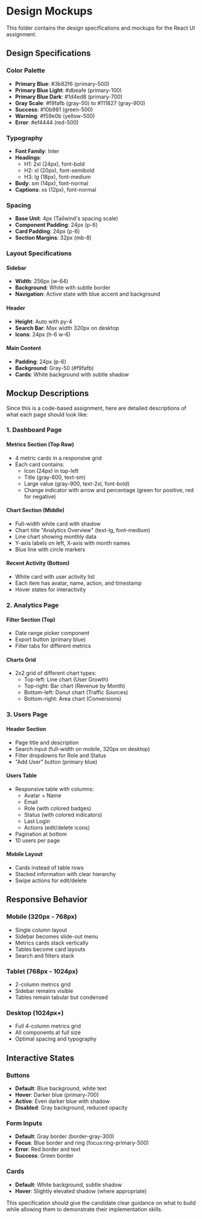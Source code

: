 # Design Mockups

This folder contains the design specifications and mockups for the React UI assignment.

## Design Specifications

### Color Palette
- **Primary Blue**: #3b82f6 (primary-500)
- **Primary Blue Light**: #dbeafe (primary-100)
- **Primary Blue Dark**: #1d4ed8 (primary-700)
- **Gray Scale**: #f9fafb (gray-50) to #111827 (gray-900)
- **Success**: #10b981 (green-500)
- **Warning**: #f59e0b (yellow-500)
- **Error**: #ef4444 (red-500)

### Typography
- **Font Family**: Inter
- **Headings**:
  - H1: 2xl (24px), font-bold
  - H2: xl (20px), font-semibold
  - H3: lg (18px), font-medium
- **Body**: sm (14px), font-normal
- **Captions**: xs (12px), font-normal

### Spacing
- **Base Unit**: 4px (Tailwind's spacing scale)
- **Component Padding**: 24px (p-6)
- **Card Padding**: 24px (p-6)
- **Section Margins**: 32px (mb-8)

### Layout Specifications

#### Sidebar
- **Width**: 256px (w-64)
- **Background**: White with subtle border
- **Navigation**: Active state with blue accent and background

#### Header
- **Height**: Auto with py-4
- **Search Bar**: Max width 320px on desktop
- **Icons**: 24px (h-6 w-6)

#### Main Content
- **Padding**: 24px (p-6)
- **Background**: Gray-50 (#f9fafb)
- **Cards**: White background with subtle shadow

## Mockup Descriptions

Since this is a code-based assignment, here are detailed descriptions of what each page should look like:

### 1. Dashboard Page

#### Metrics Section (Top Row)
- 4 metric cards in a responsive grid
- Each card contains:
  - Icon (24px) in top-left
  - Title (gray-600, text-sm)
  - Large value (gray-900, text-2xl, font-bold)
  - Change indicator with arrow and percentage (green for positive, red for negative)

#### Chart Section (Middle)
- Full-width white card with shadow
- Chart title "Analytics Overview" (text-lg, font-medium)
- Line chart showing monthly data
- Y-axis labels on left, X-axis with month names
- Blue line with circle markers

#### Recent Activity (Bottom)
- White card with user activity list
- Each item has avatar, name, action, and timestamp
- Hover states for interactivity

### 2. Analytics Page

#### Filter Section (Top)
- Date range picker component
- Export button (primary blue)
- Filter tabs for different metrics

#### Charts Grid
- 2x2 grid of different chart types:
  - Top-left: Line chart (User Growth)
  - Top-right: Bar chart (Revenue by Month)
  - Bottom-left: Donut chart (Traffic Sources)
  - Bottom-right: Area chart (Conversions)

### 3. Users Page

#### Header Section
- Page title and description
- Search input (full-width on mobile, 320px on desktop)
- Filter dropdowns for Role and Status
- "Add User" button (primary blue)

#### Users Table
- Responsive table with columns:
  - Avatar + Name
  - Email
  - Role (with colored badges)
  - Status (with colored indicators)
  - Last Login
  - Actions (edit/delete icons)
- Pagination at bottom
- 10 users per page

#### Mobile Layout
- Cards instead of table rows
- Stacked information with clear hierarchy
- Swipe actions for edit/delete

## Responsive Behavior

### Mobile (320px - 768px)
- Single column layout
- Sidebar becomes slide-out menu
- Metrics cards stack vertically
- Tables become card layouts
- Search and filters stack

### Tablet (768px - 1024px)
- 2-column metrics grid
- Sidebar remains visible
- Tables remain tabular but condensed

### Desktop (1024px+)
- Full 4-column metrics grid
- All components at full size
- Optimal spacing and typography

## Interactive States

### Buttons
- **Default**: Blue background, white text
- **Hover**: Darker blue (primary-700)
- **Active**: Even darker blue with shadow
- **Disabled**: Gray background, reduced opacity

### Form Inputs
- **Default**: Gray border (border-gray-300)
- **Focus**: Blue border and ring (focus:ring-primary-500)
- **Error**: Red border and text
- **Success**: Green border

### Cards
- **Default**: White background, subtle shadow
- **Hover**: Slightly elevated shadow (where appropriate)

This specification should give the candidate clear guidance on what to build while allowing them to demonstrate their implementation skills.